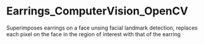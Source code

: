 # Earrings_ComputerVision_OpenCV

Superimposes earrings on a face unsing facial landmark detection, replaces each pixel on the face in the region of interest with that of the earring
